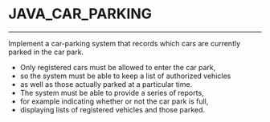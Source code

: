 # JAVA_CAR_PARKING
--------------------------------
Implement a car-parking system that records which cars are currently parked in the car park. 
 * Only registered cars must be allowed to enter the car park, 
 * so the system must be able to keep a list of authorized vehicles
 * as well as those actually parked at a particular time. 
 * The system must be able to provide a series of reports, 
 * for example indicating whether or not the car park is full, 
 * displaying lists of registered vehicles and those parked.

